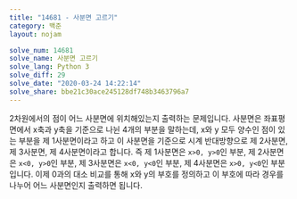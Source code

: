 ```yaml
---
title: "14681 - 사분면 고르기"
category: 백준
layout: nojam

solve_num: 14681
solve_name: 사분면 고르기
solve_lang: Python 3
solve_diff: 29
solve_date: "2020-03-24 14:22:14"
solve_share: bbe21c30ace245128df748b3463796a7
---
```


2차원에서의 점이 어느 사분면에 위치해있는지 출력하는 문제입니다. 사분면은 좌표평면에서 x축과 y축을 기준으로 나뉜 4개의 부분을 말하는데, x와 y 모두 양수인 점이 있는 부분을 제 1사분면이라고 하고 이 사분면을 기준으로 시계 반대방향으로 제 2사분면, 제 3사분면, 제 4사분면이라고 합니다. 즉 제 1사분면은 `x>0, y>0`인 부분, 제 2사분면은 `x<0, y>0`인 부분, 제 3사분면은 `x<0, y<0`인 부분, 제 4사분면은 `x>0, y<0`인 부분입니다. 이제 0과의 대소 비교를 통해 x와 y의 부호를 정의하고 이 부호에 따라 경우를 나누어 어느 사분면인지 출력하면 됩니다.
